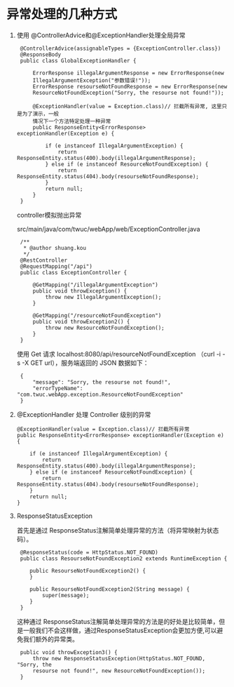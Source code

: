 # 异常处理的几种方式

1. 使用 @ControllerAdvice和@ExceptionHandler处理全局异常

        @ControllerAdvice(assignableTypes = {ExceptionController.class})
        @ResponseBody
        public class GlobalExceptionHandler {

            ErrorResponse illegalArgumentResponse = new ErrorResponse(new   
            IllegalArgumentException("参数错误!"));
            ErrorResponse resourseNotFoundResponse = new ErrorResponse(new  
            ResourceNotFoundException("Sorry, the resourse not found!"));

            @ExceptionHandler(value = Exception.class)// 拦截所有异常, 这里只是为了演示，一般
            情况下一个方法特定处理一种异常
            public ResponseEntity<ErrorResponse> exceptionHandler(Exception e) {

                if (e instanceof IllegalArgumentException) {
                    return ResponseEntity.status(400).body(illegalArgumentResponse);
                } else if (e instanceof ResourceNotFoundException) {
                    return ResponseEntity.status(404).body(resourseNotFoundResponse);
                }
                return null;
            }
        }
    
    controller模拟抛出异常
    
    src/main/java/com/twuc/webApp/web/ExceptionController.java
    
        /**
         * @author shuang.kou
         */
        @RestController
        @RequestMapping("/api")
        public class ExceptionController {
        
            @GetMapping("/illegalArgumentException")
            public void throwException() {
                throw new IllegalArgumentException();
            }

            @GetMapping("/resourceNotFoundException")
            public void throwException2() {
                throw new ResourceNotFoundException();
            }
        }

    使用 Get 请求 localhost:8080/api/resourceNotFoundException （curl -i -s -X GET url），服务端返回的 JSON 数据如下：

        {
            "message": "Sorry, the resourse not found!",
            "errorTypeName": "com.twuc.webApp.exception.ResourceNotFoundException"
        }

 2. @ExceptionHandler 处理 Controller 级别的异常
    
        @ExceptionHandler(value = Exception.class)// 拦截所有异常
        public ResponseEntity<ErrorResponse> exceptionHandler(Exception e) {

            if (e instanceof IllegalArgumentException) {
                return ResponseEntity.status(400).body(illegalArgumentResponse);
            } else if (e instanceof ResourceNotFoundException) {
                return ResponseEntity.status(404).body(resourseNotFoundResponse);
            }
            return null;
        }

3. ResponseStatusException
    
    首先是通过 ResponseStatus注解简单处理异常的方法（将异常映射为状态码）。
        
        @ResponseStatus(code = HttpStatus.NOT_FOUND)
        public class ResourseNotFoundException2 extends RuntimeException {
        
           public ResourseNotFoundException2() {
           }

           public ResourseNotFoundException2(String message) {
               super(message);
           }
        }
    
    这种通过 ResponseStatus注解简单处理异常的方法是的好处是比较简单，但是一般我们不会这样做，通过ResponseStatusException会更加方便,可以避免我们额外的异常类。

        public void throwException3() {
            throw new ResponseStatusException(HttpStatus.NOT_FOUND, "Sorry, the     
            resourse not found!", new ResourceNotFoundException());
        }
